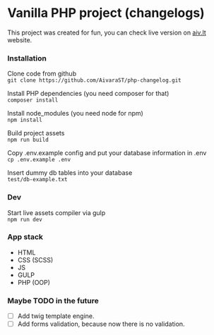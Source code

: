 # Vanilla PHP project (changelogs)
This project was created for fun, you can check live version on [aiv.lt](https://aiv.lt/changelogs) website.

### Installation
Clone code from github  
`git clone https://github.com/AivaraST/php-changelog.git`

Install PHP dependencies (you need composer for that)  
`composer install`

Install node_modules (you need node for npm)   
`npm install`

Build project assets  
`npm run build`

Copy .env.example config and put your database information in .env    
`cp .env.example .env`

Insert dummy db tables into your database  
`test/db-example.txt`

### Dev
Start live assets compiler via gulp  
`npm run dev`

### App stack
- HTML
- CSS (SCSS)
- JS
- GULP
- PHP (OOP)

### Maybe TODO in the future
- [ ] Add twig template engine.
- [ ] Add forms validation, because now there is no validation.
